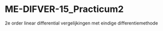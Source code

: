 # ME-DIFVER-15_Practicum2

2e order linear differential vergelijkingen met eindige differentiemethode

